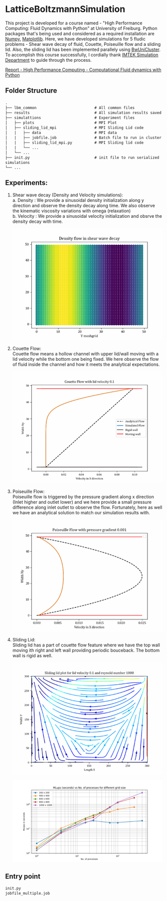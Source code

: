 # LatticeBoltzmannSimulation
This project is developed for a course named - "High Performance Computing: Fluid Dynamics with Python" at University of Freiburg. Python packages that's being used and considered as a required installation are [Numpy](https://numpy.org/), [Matplotlib](https://matplotlib.org/). Here, we have developed simulations for 5 fludic problems - Shear wave decay of fluid, Couette, Poiseuille flow and a sliding lid. Also, the sliding lid has been implemented parallely using [BwUniCluster](https://wiki.bwhpc.de/e/). To accomplish this course successfully, I cordially thank [IMTEK Simulation Department](https://www.imtek.uni-freiburg.de/professuren/simulation/simulation) to guide through the process. 


[Report - High Performance Computing - Computational Fluid dynamics with Python](https://github.com/Dwaipayan-R-C/LatticeBoltzmannSimulation/tree/main/results/Report) 

## Folder Structure
    .
    ├── lbm_common                          # All common files 
    ├── results                             # All simulation results saved
    ├── simulattions                        # Experiment files
    │   ├── plots                           # MPI Plot
    │   ├── sliding_lid_mpi                 # MPI Sliding Lid code
    │   |   ├── data                        # MPI data
    │   |   ├── jobfile.job                 # Batch file to run in cluster
    │   |   ├── sliding_lid_mpi.py          # MPI Sliding lid code
    │   |   └── ...                                
    │   └── ...                                    
    ├── init.py                             # init file to run serialized simulations
    └── ...     


## Experiments:
1. Shear wave decay (Density and Velocity simulations): <br/>
    a. Density : We provide a sinusoidal density initialization along y direction and observe the density decay along time. We also observe the kinematic viscosity variations with omega (relaxation)<br/>
    b. Velocity : We provide a sinusoidal velocity initialization and obsrve the density decay with time.
    
    ![Shear wave decay - Density flow](results/Density_animation.gif) 
2. Couette Flow:<br/>
    Couette flow means a hollow channel with upper lid/wall moving with a lid velocity while the bottom one being fixed. We here observe the flow of fluid inside the channel and how it meets the analytical expectations. 
    
    ![Couette flow](results/Couette_animation.gif)
3. Poiseuille Flow:<br/>
    Poiseuille flow is triggered by the pressure gradient along x direction (Inlet higher and outlet lower) and we here provide a small pressure difference along inlet outlet to observe the flow. Fortunately, here as well we have an analytical solution to match our simulation results with. 
    
    ![Poiseuille flow](results/Poiseuille_animation.gif)
4. Sliding Lid:<br/>
    Sliding lid has a part of couette flow feature where we have the top wall moving ith right and left wall providing periodic bouceback. The bottom wall is rigid as well. 
    
    ![Sliding lid](results/sliding_animation.gif)
    
    ![Sliding lid Parallel - MLups](results/MLups_plot.png)
    

## Entry point
```
init.py                         
jobfile_multiple.job     
```                    

